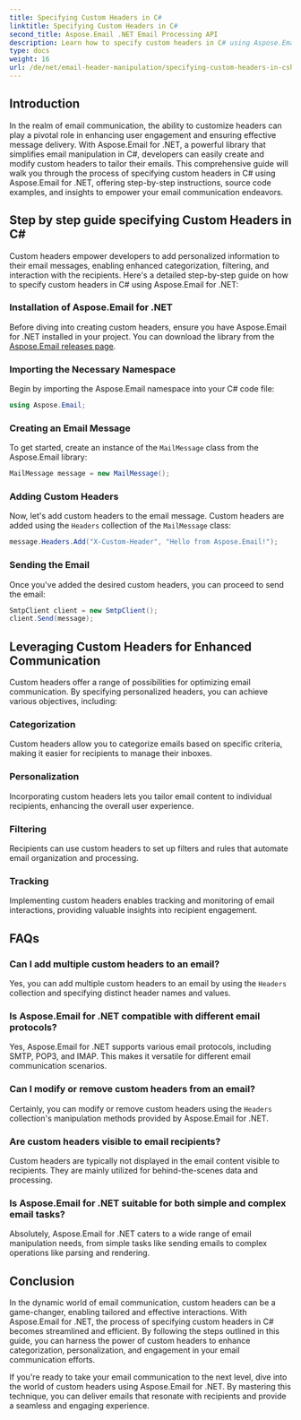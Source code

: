```yaml
---
title: Specifying Custom Headers in C#
linktitle: Specifying Custom Headers in C#
second_title: Aspose.Email .NET Email Processing API
description: Learn how to specify custom headers in C# using Aspose.Email for .NET to enhance email communication. This step-by-step guide provides insights into creating personalized email headers for improved engagement.
type: docs
weight: 16
url: /de/net/email-header-manipulation/specifying-custom-headers-in-csharp/
---
```



## Introduction

In the realm of email communication, the ability to customize headers can play a pivotal role in enhancing user engagement and ensuring effective message delivery. With Aspose.Email for .NET, a powerful library that simplifies email manipulation in C#, developers can easily create and modify custom headers to tailor their emails. This comprehensive guide will walk you through the process of specifying custom headers in C# using Aspose.Email for .NET, offering step-by-step instructions, source code examples, and insights to empower your email communication endeavors.

## Step by step guide specifying Custom Headers in C#

Custom headers empower developers to add personalized information to their email messages, enabling enhanced categorization, filtering, and interaction with the recipients. Here's a detailed step-by-step guide on how to specify custom headers in C# using Aspose.Email for .NET:

### Installation of Aspose.Email for .NET

Before diving into creating custom headers, ensure you have Aspose.Email for .NET installed in your project. You can download the library from the [Aspose.Email releases page](https://releases.aspose.com/email/net/).

### Importing the Necessary Namespace

Begin by importing the Aspose.Email namespace into your C# code file:

```csharp
using Aspose.Email;
```

### Creating an Email Message

To get started, create an instance of the `MailMessage` class from the Aspose.Email library:

```csharp
MailMessage message = new MailMessage();
```

### Adding Custom Headers

Now, let's add custom headers to the email message. Custom headers are added using the `Headers` collection of the `MailMessage` class:

```csharp
message.Headers.Add("X-Custom-Header", "Hello from Aspose.Email!");
```

### Sending the Email

Once you've added the desired custom headers, you can proceed to send the email:

```csharp
SmtpClient client = new SmtpClient();
client.Send(message);
```

## Leveraging Custom Headers for Enhanced Communication

Custom headers offer a range of possibilities for optimizing email communication. By specifying personalized headers, you can achieve various objectives, including:

### Categorization 
 Custom headers allow you to categorize emails based on specific criteria, making it easier for recipients to manage their inboxes.

### Personalization 
 Incorporating custom headers lets you tailor email content to individual recipients, enhancing the overall user experience.

### Filtering 
 Recipients can use custom headers to set up filters and rules that automate email organization and processing.

### Tracking 
 Implementing custom headers enables tracking and monitoring of email interactions, providing valuable insights into recipient engagement.

## FAQs

### Can I add multiple custom headers to an email?

Yes, you can add multiple custom headers to an email by using the `Headers` collection and specifying distinct header names and values.

### Is Aspose.Email for .NET compatible with different email protocols?

Yes, Aspose.Email for .NET supports various email protocols, including SMTP, POP3, and IMAP. This makes it versatile for different email communication scenarios.

### Can I modify or remove custom headers from an email?

Certainly, you can modify or remove custom headers using the `Headers` collection's manipulation methods provided by Aspose.Email for .NET.

### Are custom headers visible to email recipients?

Custom headers are typically not displayed in the email content visible to recipients. They are mainly utilized for behind-the-scenes data and processing.

### Is Aspose.Email for .NET suitable for both simple and complex email tasks?

Absolutely, Aspose.Email for .NET caters to a wide range of email manipulation needs, from simple tasks like sending emails to complex operations like parsing and rendering.

## Conclusion

In the dynamic world of email communication, custom headers can be a game-changer, enabling tailored and effective interactions. With Aspose.Email for .NET, the process of specifying custom headers in C# becomes streamlined and efficient. By following the steps outlined in this guide, you can harness the power of custom headers to enhance categorization, personalization, and engagement in your email communication efforts.

If you're ready to take your email communication to the next level, dive into the world of custom headers using Aspose.Email for .NET. By mastering this technique, you can deliver emails that resonate with recipients and provide a seamless and engaging experience.